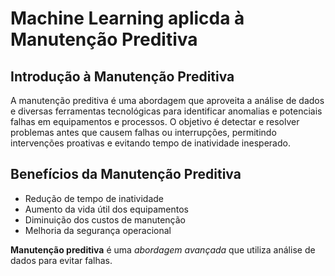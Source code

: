 # Machine Learning aplicda à Manutenção Preditiva

## Introdução à Manutenção Preditiva

A manutenção preditiva é uma abordagem que aproveita a análise de dados e diversas ferramentas tecnológicas para identificar anomalias e potenciais falhas em equipamentos e processos. O objetivo é detectar e resolver problemas antes que causem falhas ou interrupções, permitindo intervenções proativas e evitando tempo de inatividade inesperado.

## Benefícios da Manutenção Preditiva

- Redução de tempo de inatividade
- Aumento da vida útil dos equipamentos
- Diminuição dos custos de manutenção
- Melhoria da segurança operacional


**Manutenção preditiva** é uma *abordagem avançada* que utiliza análise de dados para evitar falhas.

